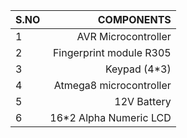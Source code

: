 |S.NO|  COMPONENTS     |
|:----| --------------:|
|1|AVR Microcontroller|
|2|Fingerprint module R305|
|3|Keypad (4*3)|
|4|Atmega8 microcontroller|
|5|12V Battery|
|6|16*2 Alpha Numeric LCD|